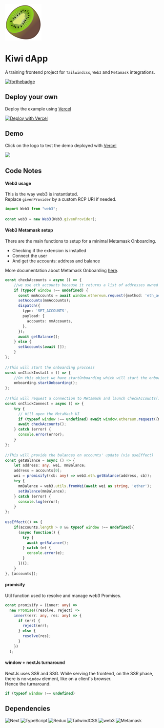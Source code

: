 ![Kiwi](./public/images/logo_small.png)

# Kiwi dApp

A training frontend project for `Tailwindcss`, `Web3` and `Metamask` integrations.

[![forthebadge](https://forthebadge.com/images/badges/made-with-typescript.svg)](https://forthebadge.com)

## Deploy your own

Deploy the example using [Vercel](https://vercel.com?utm_source=github&utm_medium=readme&utm_campaign=next-example)

[![Deploy with Vercel](https://vercel.com/button)](https://vercel.com/new/git/external?repository-url=https%3A%2F%2Fgithub.com%2FBlockchainpartner%2Ftailwind-web3)
## Demo

Click on the logo to test the demo deployed with 
[Vercel](https://vercel.com)


[<img src="https://assets.vercel.com/image/upload/q_auto/front/favicon/vercel/180x180.png" width="40px"/>](https://test-mew.vercel.app/)

## Code Notes

#### Web3 usage

This is the way web3 is instantiated.  
Replace `givenProvider` by a custom RCP URI if needed.

```typescript
import Web3 from "web3";

const web3 = new Web3(Web3.givenProvider);
```

#### Web3 Metamask setup

There are the main functions to setup for a minimal Metamask Onboarding.  
- Checking if the extension is installed
- Connect the user
- And get the accounts: address and balance

More documentation about Metamask Onboarding [here](https://docs.metamask.io/guide/create-dapp.html#basic-action-part-1).

```typescript
const checkAccounts = async () => {
    //we use eth_accounts because it returns a list of addresses owned by us.
    if (typeof window !== undefined) {
      const mmAccounts = await window.ethereum.request({method: 'eth_accounts'});
      setAccounts(mmAccounts);
      dispatch({
        type: 'SET_ACCOUNTS',
        payload: {
          accounts: mmAccounts,
        },
      });
      await getBalance();
    } else {
      setAccounts(await []);
    }
};

//This will start the onboarding proccess
const onClickInstall = () => {
    //On this object we have startOnboarding which will start the onboarding process for our end user
    onboarding.startOnboarding();
};

//This will request a connection to Metamask and launch checkAccounts()
const onClickConnect = async () => {
    try {
      // Will open the MetaMask UI
      if (typeof window !== undefined) await window.ethereum.request({method: 'eth_requestAccounts'});
      await checkAccounts();
    } catch (error) {
      console.error(error);
    }
};

//This will provide the balances on accounts' update (via useEffect)
const getBalance = async () => {
    let address: any, wei, mmBalance;
    address = accounts[0];
    wei = promisify((cb: any) => web3.eth.getBalance(address, cb));
    try {
      mmBalance = web3.utils.fromWei(await wei as string, 'ether');
      setBalance(mmBalance);
    } catch (error) {
      console.log(error);
    }
};

useEffect(() => {
    if(accounts.length > 0 && typeof window !== undefined){
      (async function() {
        try {
          await getBalance();
        } catch (e) {
          console.error(e);
        }
      })();
    }
}, [accounts]);
```

#### promisify

Util function used to resolve and manage web3 Promises.

```typescript
const promisify = (inner: any) =>
  new Promise((resolve, reject) =>
    inner((err: any, res: any) => {
      if (err) {
        reject(err);
      } else {
        resolve(res);
      }
    })
  );
```

#### window + nextJs turnaround

NextJs uses SSR and SSG. While serving the frontend, on the SSR phase, there is no `window` element, like on a client's browser.  
Hence the turnaround.

```typescript
if (typeof window !== undefined)
```


## Dependencies

<p float="left">
    <img src="https://cdn.worldvectorlogo.com/logos/next-js.svg" alt="Next" width="30px"/>
    <img src="https://miro.medium.com/max/816/1*mn6bOs7s6Qbao15PMNRyOA.png" alt="TypeScript" width="30px"/>
    <img src="https://lh3.googleusercontent.com/proxy/iMnwmr24qPpT9gjnR_4xNv97ykdyRKvScr4GGRQ14CJlKy8xwZ0Ev-Aiw4qtQEIu111WmlC0TH4hbsOv0Lp2q7MMX4ZGaqCP" alt="Redux" width="30px"/>
    <img src="https://cdn.worldvectorlogo.com/logos/tailwindcss.svg" alt="TailwindCSS" width="30px"/>
    <img src="https://miro.medium.com/max/1400/1*2GHi9FwnyA5UTJpcxPSG7A.jpeg" alt="web3" width="30px"/>
    <img src="https://platform.eductx.org/static/media/metamask.5e06983f.png" alt="Metamask" width="30px"/>
</p>